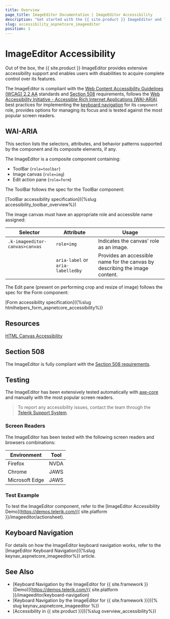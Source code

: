 ```yaml
---
title: Overview
page_title: ImageEditor Documentation | ImageEditor Accessibility
description: "Get started with the {{ site.product }} ImageEditor and learn about its accessibility support for WAI-ARIA, Section 508, and WCAG 2.2."
slug: accessibility_aspnetcore_imageeditor
position: 1
---
```


# ImageEditor Accessibility

Out of the box, the {{ site.product }} ImageEditor provides extensive accessibility support and enables users with disabilities to acquire complete control over its features.

The ImageEditor is compliant with the [Web Content Accessibility Guidelines (WCAG) 2.2 AA](https://www.w3.org/TR/WCAG22/) standards and [Section 508](https://www.section508.gov/) requirements, follows the [Web Accessibility Initiative - Accessible Rich Internet Applications (WAI-ARIA)](https://www.w3.org/WAI/ARIA/apg/) best practices for implementing the [keyboard navigation](#keyboard-navigation) for its `component` role, provides options for managing its focus and is tested against the most popular screen readers.

## WAI-ARIA

This section lists the selectors, attributes, and behavior patterns supported by the component and its composite elements, if any.

The ImageEditor is a composite component containing:

* ToolBar (`role=toolbar`)
* Image canvas (`role=img`)
* Edit action pane (`role=form`)

The ToolBar follows the spec for the ToolBar component:

[ToolBar accessibility specification]({%slug accessibility_toolbar_overview%})

The image canvas must have an appropriate role and accessible name assigned:

| Selector | Attribute | Usage |
| -------- | --------- | ----- |
| `.k-imageeditor-canvas>canvas` | `role=img` | Indicates the canvas' role as an image. |
|  | `aria-label` or `aria-labelledby` | Provides an accessible name for the canvas by describing the image content. |

The Edit pane (present on performing crop and resize of image) follows the spec for the Form component:

[Form accessibility specification]({%slug htmlhelpers_form_aspnetcore_accessibility%})

## Resources

[HTML Canvas Accessibility](https://pauljadam.com/demos/canvas.html)

## Section 508

The ImageEditor is fully compliant with the [Section 508 requirements](https://www.section508.gov/).

## Testing

The ImageEditor has been extensively tested automatically with [axe-core](https://github.com/dequelabs/axe-core) and manually with the most popular screen readers.

> To report any accessibility issues, contact the team through the [Telerik Support System](https://www.telerik.com/account/support-center).

### Screen Readers

The ImageEditor has been tested with the following screen readers and browsers combinations:

| Environment | Tool |
| ----------- | ---- |
| Firefox | NVDA |
| Chrome | JAWS |
| Microsoft Edge | JAWS |

### Test Example

To test the ImageEditor component, refer to the [ImageEditor Accessibility Demo](https://demos.telerik.com/{{ site.platform }}/imageeditor/actionsheet).

## Keyboard Navigation

For details on how the ImageEditor keyboard navigation works, refer to the [ImageEditor Keyboard Navigation]({%slug keynav_aspnetcore_imageeditor%}) article.

## See Also

* [Keyboard Navigation by the ImageEditor for {{ site.framework }} (Demo)](https://demos.telerik.com/{{ site.platform }}/imageeditor/keyboard-navigation)
* [Keyboard Navigation by the ImageEditor for {{ site.framework }}]({% slug keynav_aspnetcore_imageeditor %})
* [Accessibility in {{ site.product }}]({%slug overview_accessibility%})